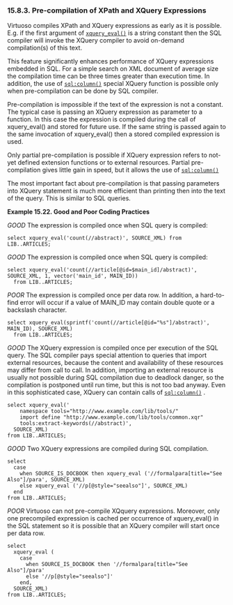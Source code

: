 <div id="xq_precompilation" class="section">

<div class="titlepage">

<div>

<div>

### 15.8.3. Pre-compilation of XPath and XQuery Expressions

</div>

</div>

</div>

Virtuoso compiles XPath and XQuery expressions as early as it is
possible. E.g. if the first argument of
<a href="fn_xquery_eval.html" class="link" title="xquery_eval"><code
class="function">xquery_eval()</code></a> is a string constant then the
SQL compiler will invoke the XQuery compiler to avoid on-demand
compilation(s) of this text.

This feature significantly enhances performance of XQuery expressions
embedded in SQL. For a simple search on XML document of average size the
compilation time can be three times greater than execution time. In
addition, the use of
<a href="xpf__sql__column.html" class="link" title="sql:column"><code
class="function">sql:column()</code></a> special XQuery function is
possible only when pre-compilation can be done by SQL compiler.

Pre-compilation is impossible if the text of the expression is not a
constant. The typical case is passing an XQuery expression as parameter
to a function. In this case the expression is compiled during the call
of xquery_eval() and stored for future use. If the same string is passed
again to the same invocation of xquery_eval() then a stored compiled
expression is used.

Only partial pre-compilation is possible if XQuery expression refers to
not-yet defined extension functions or to external resources. Partial
pre-compilation gives little gain in speed, but it allows the use of
<a href="xpf__sql__column.html" class="link" title="sql:column"><code
class="function">sql:column()</code></a>

The most important fact about pre-compilation is that passing parameters
into XQuery statement is much more efficient than printing then into the
text of the query. This is similar to SQL queries.

<div id="ex_xq_precompilation" class="example">

**Example 15.22. Good and Poor Coding Practices**

<div class="example-contents">

<span class="emphasis">*GOOD* </span> The expression is compiled once
when SQL query is compiled:

``` programlisting
select xquery_eval('count(//abstract)', SOURCE_XML) from LIB..ARTICLES;
```

<span class="emphasis">*GOOD* </span> The expression is compiled once
when SQL query is compiled:

``` programlisting
select xquery_eval('count(//article[@id=$main_id]/abstract)', SOURCE_XML, 1, vector('main_id', MAIN_ID))
  from LIB..ARTICLES;
```

<span class="emphasis">*POOR*</span> The expression is compiled once per
data row. In addition, a hard-to-find error will occur if a value of
MAIN_ID may contain double quote or a backslash character.

``` programlisting
select xquery_eval(sprintf('count(//article[@id="%s"]/abstract)', MAIN_ID), SOURCE_XML)
  from LIB..ARTICLES;
```

<span class="emphasis">*GOOD*</span> The XQuery expression is compiled
once per execution of the SQL query. The SQL compiler pays special
attention to queries that import external resources, because the content
and availability of these resources may differ from call to call. In
addition, importing an external resource is usually not possible during
SQL compilation due to deadlock danger, so the compilation is postponed
until run time, but this is not too bad anyway. Even in this
sophisticated case, XQuery can contain calls of
<a href="xpf__sql__column.html" class="link" title="sql:column"><code
class="function">sql:column()</code></a> .

``` programlisting
select xquery_eval('
    namespace tools="http://www.example.com/lib/tools/"
    import define "http://www.example.com/lib/tools/common.xqr"
    tools:extract-keywords(//abstract)',
  SOURCE_XML)
from LIB..ARTICLES;
```

<span class="emphasis">*GOOD* </span> Two XQuery expressions are
compiled during SQL compilation.

``` programlisting
select
  case
    when SOURCE_IS_DOCBOOK then xquery_eval ('//formalpara[title="See Also"]/para', SOURCE_XML)
    else xquery_eval ('//p[@style="seealso"]', SOURCE_XML)
  end
from LIB..ARTICLES;
```

<span class="emphasis">*POOR*</span> Virtuoso can not pre-compile
XQquery expressions. Moreover, only one precompiled expression is cached
per occurrence of xquery_eval() in the SQL statement so it is possible
that an XQuery compiler will start once per data row.

``` programlisting
select
  xquery_eval (
    case
      when SOURCE_IS_DOCBOOK then '//formalpara[title="See Also"]/para'
      else '//p[@style="seealso"]'
    end,
  SOURCE_XML)
from LIB..ARTICLES;
```

</div>

</div>

  

</div>
